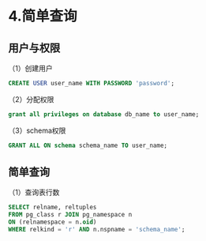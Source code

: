 # 4.简单查询

## 用户与权限

（1）创建用户

```sql
CREATE USER user_name WITH PASSWORD 'password';
```

（2）分配权限

```sql
grant all privileges on database db_name to user_name;
```

（3）schema权限

```sql
GRANT ALL ON schema schema_name TO user_name;
```

## 简单查询

（1）查询表行数

```sql
SELECT relname, reltuples
FROM pg_class r JOIN pg_namespace n
ON (relnamespace = n.oid)
WHERE relkind = 'r' AND n.nspname = 'schema_name';
```
